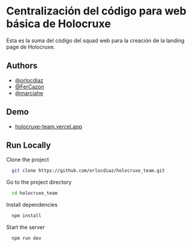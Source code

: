 # Centralización del código para web básica de Holocruxe

Esta es la suma del código del squad web para la creación de la landing page de Holocruxe.

## Authors

- [@orlocdiaz](https://www.github.com/orlocdiaz)
- [@FerCazon](https://www.github.com/FerCazon)
- [@marciahe](https://www.github.com/marciahe)

## Demo

- [holocruxe-team.vercel.app](https://holocruxe-team.vercel.app/)

## Run Locally

Clone the project

```bash
  git clone https://github.com/orlocdiaz/holocruxe_team.git
```

Go to the project directory

```bash
  cd holocruxe_team
```

Install dependencies

```bash
  npm install
```

Start the server

```bash
  npm run dev
```
